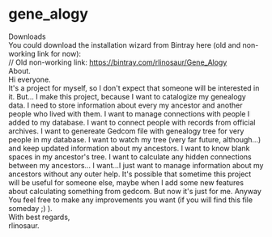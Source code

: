 # gene_alogy
Downloads
<br>
You could download the installation wizard from Bintray here (old and non-working link for now):
<br>
 // Old non-working link: https://bintray.com/rlinosaur/Gene_Alogy
<br>
About.
<br>
Hi everyone.
<br>
It's a project for myself, so I don't expect that someone will be interested in it. But...
I make this project, because I want to catalogize my genealogy data. I need to store information about every my ancestor and another people who lived with them.
I want to manage connections with people I added to my database.
I want to connect people with records from official archives.
I want to genereate Gedcom file with genealogy tree for very people in my database.
I want to watch my tree (very far future, although...) and keep updated information about my ancestors.
I want to know blank spaces in my ancestor's tree.
I want to calculate any hidden connections between my ancestors...
I want...I just want to manage information about my ancestors without any outer help.
It's possible that sometime this project will be useful for someone else, maybe when I add some new features about calculating something from gedcom. But now it's just for me.
Anyway You feel free to make any improvements you want (if you will find this file someday ;) ).
<br>
With best regards,
<br>
rlinosaur.

